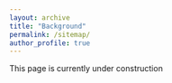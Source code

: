```yaml
---
layout: archive
title: "Background"
permalink: /sitemap/
author_profile: true
---
```


This page is currently under construction
